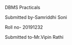 DBMS Practicals 

Submitted by-Samriddhi Soni

Roll no-      20191232

Submitted to-Mr.Vipin Rathi 
